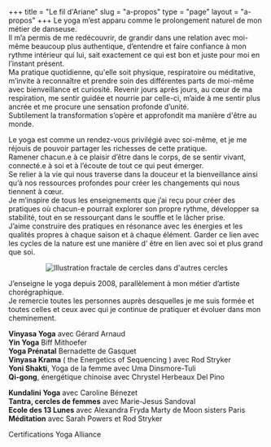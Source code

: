 +++
title = "Le fil d'Ariane"
slug = "a-propos"
type = "page"
layout = "a-propos"
+++
Le yoga m’est apparu comme le prolongement naturel de mon métier de danseuse.  
Il m’a permis de me redécouvrir, de grandir dans une relation avec moi-même beaucoup plus authentique, d’entendre et faire confiance à mon rythme intérieur qui lui, sait exactement ce qui est bon et juste pour moi en l’instant présent.  
Ma pratique quotidienne, qu'elle soit physique, respiratoire ou méditative, m’invite à reconnaître et prendre soin des différentes parts de moi-même avec bienveillance et curiosité. Revenir jours après jours, au cœur de ma respiration, me sentir guidée et nourrie par celle-ci, m’aide à me sentir plus ancrée et me procure une sensation profonde d’unité.  
Subtilement la transformation s’opère et approfondit ma manière d'être au monde.

Le yoga est comme un rendez-vous privilégié avec soi-même, et je me réjouis de pouvoir partager les richesses de cette pratique.  
Ramener chacun.e à ce plaisir d’être dans le corps, de se sentir vivant, connecté.e à soi et à l’écoute de tout ce qui peut émerger.  
Se relier à la vie qui nous traverse dans la douceur et la bienveillance ainsi qu’à nos ressources profondes pour créer les changements qui nous tiennent à cœur.  
Je m’inspire de tous les enseignements que j’ai reçu pour créer des pratiques où chacun-e pourrait explorer son propre rythme, développer sa stabilité, tout en se ressourçant dans le souffle et le lâcher prise.  
J’aime construire des pratiques en résonance avec les énergies et les qualités propres à chaque saison et à chaque élément. Garder ce lien avec les cycles de la nature est une manière d’ être en lien avec soi et plus grand que soi.

<p>
<center>
<img src="/img/mandala_100.png" alt="Illustration fractale de cercles dans d'autres cercles")>
</center>
</p>

J’enseigne le yoga depuis 2008, parallèlement à mon métier d’artiste chorégraphique.  
Je remercie toutes les personnes auprès desquelles je me suis formée et toutes celles et ceux avec qui je continue de pratiquer et évoluer dans mon cheminement.  

__Vinyasa Yoga__ avec Gérard Arnaud  
__Yin Yoga__ Biff Mithoefer  
__Yoga Prénatal__ Bernadette de Gasquet  
__Vinyasa Krama__ ( the Energetics of Sequencing ) avec Rod Stryker  
__Yoni Shakti__, Yoga de la femme avec Uma Dinsmore-Tuli  
__Qi-gong__, énergétique chinoise avec Chrystel Herbeaux Del Pino  

__Kundalini Yoga__ avec Caroline Bénezet  
__Tantra, cercles de femmes__ avec Marie-Jesus Sandoval  
__Ecole des 13 Lunes__ avec Alexandra Fryda Marty de Moon sisters Paris  
__Méditation__ avec Sarah Powers et Rod Stryker  

Certifications Yoga Alliance